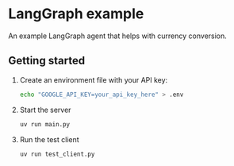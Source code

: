 # LangGraph example

An example LangGraph agent that helps with currency conversion.

## Getting started

1. Create an environment file with your API key:

   ```bash
   echo "GOOGLE_API_KEY=your_api_key_here" > .env
   ```

2. Start the server

   ```bash
   uv run main.py
   ```

3. Run the test client

   ```bash
   uv run test_client.py
   ```
